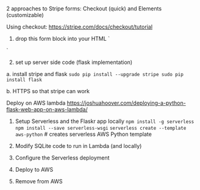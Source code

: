 #

2 approaches to Stripe forms: Checkout (quick) and Elements (customizable)

Using checkout:
https://stripe.com/docs/checkout/tutorial
1. drop this form block into your HTML
`<form action="/your-server-side-code" method="POST">
  <script
    src="https://checkout.stripe.com/checkout.js" class="stripe-button"
    data-key="pk_test_BLAHBLAHBLAH"
    data-amount="999"
    data-name="Speech Up Inc."
    data-description="Widget"
    data-zip-code="true" <!-- need to enable "declines on verification failures" in account settings -->
    data-image="https://stripe.com/img/documentation/checkout/marketplace.png"
    data-locale="auto">
  </script>
</form>`

2. set up server side code
(flask implementation)

a. install stripe and flask
`sudo pip install --upgrade stripe
sudo pip install flask`

b. HTTPS so that stripe can work
<!-- Install pyOpenSSL library
`pip install pyOpenSSL`

Update app.py to use ssl
`if __name__ == '__main__':
    app.run('0.0.0.0', debug=True, port=8100, ssl_context='adhoc')` -->


Deploy on AWS lambda
https://joshuahoover.com/deploying-a-python-flask-web-app-on-aws-lambda/

1. Setup Serverless and the Flaskr app locally
`npm install -g serverless`
`npm install --save serverless-wsgi`
`serverless create --template aws-python` # creates serverless AWS Python template

2. Modify SQLite code to run in Lambda (and locally)
3. Configure the Serverless deployment
4. Deploy to AWS
5. Remove from AWS
